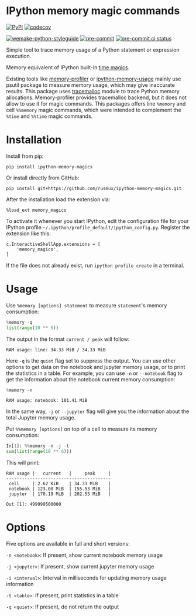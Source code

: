 # IPython memory magic commands

[![PyPI](https://img.shields.io/pypi/v/ipython-memory-magics?color=brightgreen)](https://pypi.org/project/ipython-memory-magics/)
[![codecov](https://codecov.io/gh/rusmux/ipython-memory-magics/branch/main/graph/badge.svg?token=HSOSLG5B19)](https://codecov.io/gh/rusmux/ipython-memory-magics)

[![wemake-python-styleguide](https://img.shields.io/badge/style-wemake-000000.svg)](https://wemake-python-styleguide.readthedocs.io/en/latest/)
[![pre-commit](https://img.shields.io/badge/pre--commit-enabled-brightgreen?logo=pre-commit)](https://github.com/pre-commit/pre-commit)
[![pre-commit.ci status](https://results.pre-commit.ci/badge/github/rusmux/ipython-memory-magics/main.svg)](https://results.pre-commit.ci/latest/github/rusmux/ipython-memory-magics/main)

Simple tool to trace memory usage of a Python statement or expression execution.

Memory equivalent of IPython
built-in [time magics](https://github.com/ipython/ipython/blob/66aeb3fc55c8ac04242e566172af5de5cc6fe71e/IPython/core/magics/execution.py#L1193).

Existing tools like [memory-profiler](https://github.com/pythonprofilers/memory_profiler)
or [ipython-memory-usage](https://github.com/ianozsvald/ipython_memory_usage) mainly use psutil package to measure
memory usage, which may give inaccurate results. This package
uses [tracemalloc](https://docs.python.org/3/library/tracemalloc.html) module to trace Python memory allocations.
Memory-profiler provides tracemalloc backend, but it does not allow to use it for magic commands. This packages offers
line `%memory` and cell `%%memory` magic commands, which were intended to complement the `%time` and `%%time` magic
commands.

# Installation

Install from pip:

```
pip install ipython-memory-magics
```

Or install directly from GitHub:

```
pip install git+https://github.com/rusmux/ipython-memory-magics.git
```

After the installation load the extension via:

```
%load_ext memory_magics
```

To activate it whenever you start IPython, edit the configuration file for your IPython
profile `~/.ipython/profile_default/ipython_config.py`. Register the extension like this:

```
c.InteractiveShellApp.extensions = [
    'memory_magics',
]
```

If the file does not already exist, run `ipython profile create` in a terminal.

# Usage

Use `%memory [options] statement` to measure `statement`'s memory consumption:

```python
%memory -q
list(range(10 ** 6))
```

The output in the format `current / peak` will follow:

```
RAM usage: line: 34.33 MiB / 34.33 MiB
```

Here `-q` is the `quiet` flag set to suppress the output. You can use other options to get data on the notebook and
jupyter memory usage, or to print the statistics in a table. For example, you can use `-n` or `--notebook` flag to get
the information about the notebook current memory consumption:

```python
%memory -n
```

```
RAM usage: notebook: 101.41 MiB
```

In the same way, `-j` or `--jupyter` flag will give you the information about the total Jupyter memory usage.

Put `%%memory [options]` on top of a cell to measure its memory consumption:

```python
In[1]: %%memory -n -j -t
sum(list(range(10 ** 6)))
```

This will print:

```
RAM usage |   current   |     peak     |
----------------------------------------
 cell     | 2.62 KiB    | 34.33 MiB    |
 notebook | 123.08 MiB  | 155.53 MiB   |
 jupyter  | 170.19 MiB  | 202.55 MiB   |

Out [1]: 499999500000
```

# Options

Five options are available in full and short versions:

`-n <notebook>`: If present, show current notebook memory usage

`-j <jupyter>`: If present, show current jupyter memory usage

`-i <interval>`: Interval in milliseconds for updating memory usage information

`-t <table>`: If present, print statistics in a table

`-q <quiet>`: If present, do not return the output
